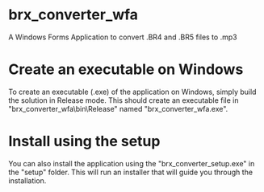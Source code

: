 # brx_converter_wfa
A Windows Forms Application to convert .BR4 and .BR5 files to .mp3

# Create an executable on Windows
To create an executable (.exe) of the application on Windows, simply build the solution in Release mode.
This should create an executable file in "brx_converter_wfa\bin\Release\" named "brx_converter_wfa.exe".

# Install using the setup
You can also install the application using the "brx_converter_setup.exe" in the "setup" folder. This will run
an installer that will guide you through the installation.

